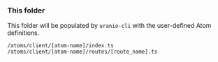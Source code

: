 ### This folder

This folder will be populated by `uranio-cli` with the user-defined Atom definitions.

```
/atoms/client/[atom-name]/index.ts
/atoms/client/[atom-name]/routes/[route_name].ts
```
